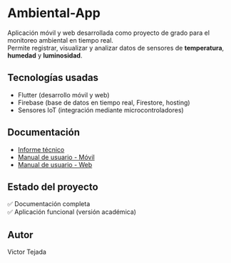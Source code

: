 # Ambiental-App

Aplicación móvil y web desarrollada como proyecto de grado para el monitoreo ambiental en tiempo real.  
Permite registrar, visualizar y analizar datos de sensores de **temperatura**, **humedad** y **luminosidad**.

## Tecnologías usadas
- Flutter (desarrollo móvil y web)
- Firebase (base de datos en tiempo real, Firestore, hosting)
- Sensores IoT (integración mediante microcontroladores)

## Documentación
- [Informe técnico](Informe%20tecnico%20AmbientalApp-web-movil.pdf)
- [Manual de usuario - Móvil](MANUAL%20DE%20USUARIO%20-%20MOVIL.pdf)
- [Manual de usuario - Web](MANUAL%20DE%20USUARIO%20WEB.pdf)

## Estado del proyecto
✅ Documentación completa  
✅ Aplicación funcional (versión académica)

## Autor
Victor Tejada
